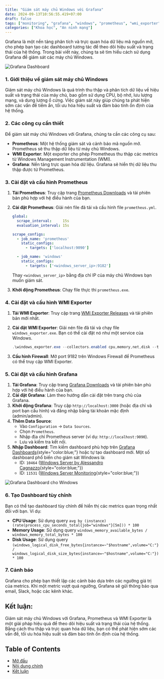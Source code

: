 ```yaml
---
title: "Giám sát máy chủ Windows với Grafana"
date: 2024-09-13T10:56:55.419+07:00
draft: false
tags: ["monitoring", "grafana", "windows", "prometheus", "wmi_exporter"]
categories: ["Khoa học", "An ninh mạng"]
---
```


Grafana là một nền tảng phân tích và trực quan hóa dữ liệu mã nguồn mở, cho phép bạn tạo các dashboard tương tác để theo dõi hiệu suất và trạng thái của hệ thống. Trong bài viết này, chúng ta sẽ tìm hiểu cách sử dụng Grafana để giám sát các máy chủ Windows.

![Grafana Dashboard](https://mysoly.nl/wp-content/uploads/2024/01/visualization-and-monitoring-with-grafana-an-introductory-guide.jpg "Hình 1: Giao diện Grafana Dashboard")


### 1. Giới thiệu về giám sát máy chủ Windows

Giám sát máy chủ Windows là quá trình thu thập và phân tích dữ liệu về hiệu suất và trạng thái của máy chủ, bao gồm sử dụng CPU, bộ nhớ, lưu lượng mạng, và dung lượng ổ cứng. Việc giám sát này giúp chúng ta phát hiện sớm các vấn đề tiềm ẩn, tối ưu hóa hiệu suất và đảm bảo tính ổn định của hệ thống.

### 2. Các công cụ cần thiết

Để giám sát máy chủ Windows với Grafana, chúng ta cần các công cụ sau:

*   **Prometheus**: Một hệ thống giám sát và cảnh báo mã nguồn mở. Prometheus sẽ thu thập dữ liệu từ máy chủ Windows.
*   **WMI Exporter**: Một exporter cho phép Prometheus thu thập các metrics từ Windows Management Instrumentation (WMI).
*   **Grafana**: Nền tảng trực quan hóa dữ liệu. Grafana sẽ hiển thị dữ liệu thu thập được từ Prometheus.

### 3. Cài đặt và cấu hình Prometheus

1.  **Tải Prometheus**: Truy cập trang [Prometheus Downloads](https://prometheus.io/download/) và tải phiên bản phù hợp với hệ điều hành của bạn.
2.  **Cài đặt Prometheus**: Giải nén file đã tải và cấu hình file `prometheus.yml`.
    ```yaml
    global:
      scrape_interval:     15s
      evaluation_interval: 15s

    scrape_configs:
      - job_name: 'prometheus'
        static_configs:
          - targets: ['localhost:9090']

      - job_name: 'windows'
        static_configs:
          - targets: ['<windows_server_ip>:9182']
    ```
    Thay `<windows_server_ip>` bằng địa chỉ IP của máy chủ Windows bạn muốn giám sát.

3.  **Khởi động Prometheus**: Chạy file thực thi `prometheus.exe`.

### 4. Cài đặt và cấu hình WMI Exporter

1.  **Tải WMI Exporter**: Truy cập trang [WMI Exporter Releases](https://github.com/prometheus-community/windows_exporter/releases) và tải phiên bản mới nhất.
2.  **Cài đặt WMI Exporter**: Giải nén file đã tải và chạy file `windows_exporter.exe`. Bạn có thể cài đặt nó như một service của Windows.

    ```powershell
    .\windows_exporter.exe --collectors.enabled cpu,memory,net,disk --telemetry.port 9182 --log.level error
    ```

3.  **Cấu hình Firewall**: Mở port 9182 trên Windows Firewall để Prometheus có thể truy cập WMI Exporter.

### 5. Cài đặt và cấu hình Grafana

1.  **Tải Grafana**: Truy cập trang [Grafana Downloads](https://grafana.com/grafana/download) và tải phiên bản phù hợp với hệ điều hành của bạn.
2.  **Cài đặt Grafana**: Làm theo hướng dẫn cài đặt trên trang chủ của Grafana.
3.  **Khởi động Grafana**: Truy cập `http://localhost:3000` (hoặc địa chỉ và port bạn cấu hình) và đăng nhập bằng tài khoản mặc định (admin/admin).
4.  **Thêm Data Source**:
    *   Vào `Configuration` -> `Data Sources`.
    *   Chọn `Prometheus`.
    *   Nhập địa chỉ Prometheus server (ví dụ: `http://localhost:9090`).
    *   Lưu và kiểm tra kết nối.
5.  **Nhập Dashboard**: Tìm kiếm dashboard phù hợp trên [Grafana Dashboards](https://grafana.com/grafana/dashboards){style="color:blue;"} hoặc tự tạo dashboard mới. Một số dashboard phổ biến cho giám sát Windows là:
    *   ID: `10464` ([Windows Server by Alessandro Cagnazzo](https://grafana.com/grafana/dashboards/10464){style="color:blue;"})
    *   ID: `11531` ([Windows Server Monitoring](https://grafana.com/grafana/dashboards/11531){style="color:blue;"})

![Grafana Dashboard cho Windows](https://grafana.com/api/dashboards/11531/images/image "Hình 2: Dashboard Grafana cho Windows")

### 6. Tạo Dashboard tùy chỉnh

Bạn có thể tạo dashboard tùy chỉnh để hiển thị các metrics quan trọng nhất đối với bạn. Ví dụ:

*   **CPU Usage**: Sử dụng query `avg by (instance) (rate(process_cpu_seconds_total{job="windows"}[5m])) * 100`
*   **Memory Usage**: Sử dụng query `windows_memory_available_bytes / windows_memory_total_bytes * 100`
*   **Disk Usage**: Sử dụng query `(windows_logical_disk_free_bytes{instance=~"$hostname",volume="C:"} / windows_logical_disk_size_bytes{instance=~"$hostname",volume="C:"}) * 100`

### 7. Cảnh báo

Grafana cho phép bạn thiết lập các cảnh báo dựa trên các ngưỡng giá trị của metrics. Khi một metric vượt quá ngưỡng, Grafana sẽ gửi thông báo qua email, Slack, hoặc các kênh khác.

## Kết luận:

Giám sát máy chủ Windows với Grafana, Prometheus và WMI Exporter là một giải pháp hiệu quả để theo dõi hiệu suất và trạng thái của hệ thống. Bằng cách thu thập và trực quan hóa dữ liệu, bạn có thể phát hiện sớm các vấn đề, tối ưu hóa hiệu suất và đảm bảo tính ổn định của hệ thống.

## Table of Contents
- [Mở đầu](#mở-đầu)
- [Nội dung chính](#nội-dung-chính)
- [Kết luận](#kết-luận)
```
